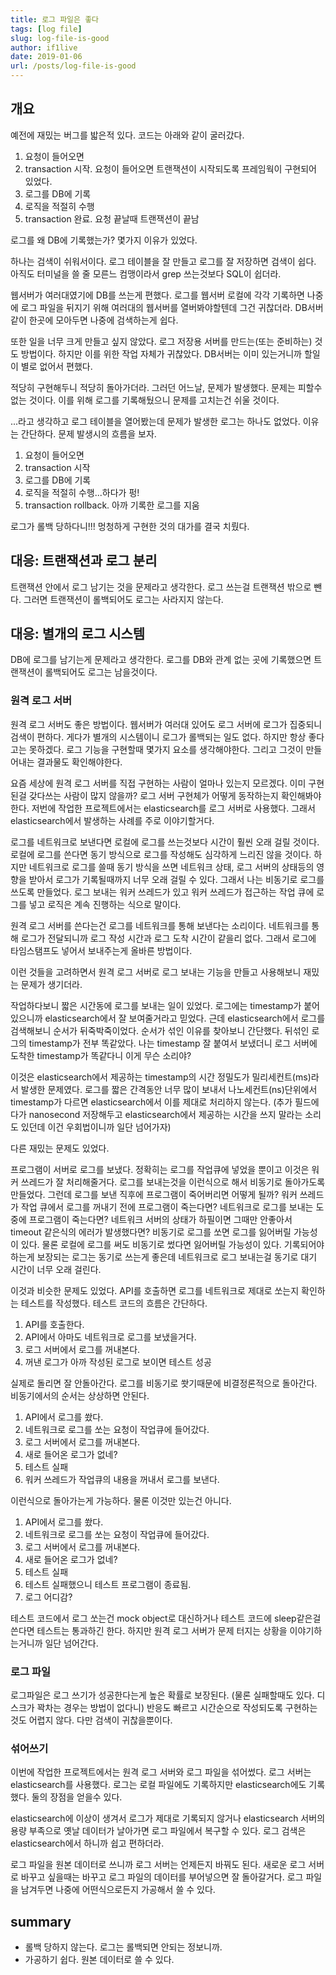 ```yaml
---
title: 로그 파일은 좋다
tags: [log file]
slug: log-file-is-good
author: if1live
date: 2019-01-06
url: /posts/log-file-is-good
---
```


## 개요

예전에 재밌는 버그를 밟은적 있다. 코드는 아래와 같이 굴러갔다.

1.  요청이 들어오면
2.  transaction 시작. 요청이 들어오면 트랜잭션이 시작되도록 프레임웍이 구현되어 있었다.
3.  로그를 DB에 기록
4.  로직을 적절히 수행
5.  transaction 완료. 요청 끝날때 트랜잭션이 끝남

로그를 왜 DB에 기록했는가? 몇가지 이유가 있었다.

하나는 검색이 쉬워서이다.
로그 테이블을 잘 만들고 로그를 잘 저장하면 검색이 쉽다.
아직도 터미널을 쓸 줄 모른느 컴맹이라서 grep 쓰는것보다 SQL이 쉽더라.

웹서버가 여러대였기에 DB를 쓰는게 편했다.
로그를 웹서버 로컬에 각각 기록하면 나중에 로그 파일을 뒤지기 위해 여러대의 웹서버를 열버봐야할텐데 그건 귀찮더라.
DB서버같이 한곳에 모아두면 나중에 검색하는게 쉽다. 

또한 일을 너무 크게 만들고 싶지 않았다.
로그 저장용 서버를 만드는(또는 준비하는) 것도 방법이다.
하지만 이를 위한 작업 자체가 귀찮았다.
DB서버는 이미 있는거니까 할일이 별로 없어서 편했다.

적당히 구현해두니 적당히 돌아가더라.
그러던 어느날, 문제가 발생했다. 
문제는 피할수 없는 것이다. 
이를 위해 로그를 기록해뒀으니 문제를 고치는건 쉬울 것이다. 

...라고 생각하고 로그 테이블을 열어봤는데 문제가 발생한 로그는 하나도 없었다.
이유는 간단하다. 문제 발생시의 흐름을 보자.


1.  요청이 들어오면
2.  transaction 시작
3.  로그를 DB에 기록
4.  로직을 적절히 수행...하다가 펑!
5.  transaction rollback. 아까 기록한 로그를 지움

로그가 롤백 당하다니!!! 멍청하게 구현한 것의 대가를 결국 치뤘다.


## 대응: 트랜잭션과 로그 분리

트랜잭션 안에서 로그 남기는 것을 문제라고 생각한다.
로그 쓰는걸 트랜잭션 밖으로 뺀다.
그러면 트랜잭션이 롤백되어도 로그는 사라지지 않는다. 


## 대응: 별개의 로그 시스템

DB에 로그를 남기는게 문제라고 생각한다.
로그를 DB와 관계 없는 곳에 기록했으면 트랜잭션이 롤백되어도 로그는 남을것이다.


### 원격 로그 서버

원격 로그 서버도 좋은 방법이다.
웹서버가 여러대 있어도 로그 서버에 로그가 집중되니 검색이 편하다.
게다가 별개의 시스템이니 로그가 롤백되는 일도 없다. 하지만 항상 좋다고는 못하겠다.
로그 기능을 구현할때 몇가지 요소를 생각해야한다. 그리고 그것이 만들어내는 결과물도 확인해야한다.

요즘 세상에 원격 로그 서버를 직접 구현하는 사람이 얼마나 있는지 모르겠다.
이미 구현된걸 갖다쓰는 사람이 많지 않을까? 로그 서버 구현체가 어떻게 동작하는지 확인해봐야한다.
저번에 작업한 프로젝트에서는 elasticsearch를 로그 서버로 사용했다.
그래서 elasticsearch에서 발생하는 사례를 주로 이야기할거다.

로그를 네트워크로 보낸다면 로컬에 로그를 쓰는것보다 시간이 훨씬 오래 걸릴 것이다.
로컬에 로그를 쓴다면 동기 방식으로 로그를 작성해도 심각하게 느리진 않을 것이다.
하지만 네트워크로 로그를 쓸때 동기 방식을 쓰면 네트워크 상태, 로그 서버의 상태등의 영향을 받아서 로그가 기록될때까지 너무 오래 걸릴 수 있다. 그래서 나는 비동기로 로그를 쓰도록 만들었다.
로그 보내는 워커 쓰레드가 있고 워커 쓰레드가 접근하는 작업 큐에 로그를 넣고 로직은 계속 진행하는 식으로 말이다.

원격 로그 서버를 쓴다는건 로그를 네트워크를 통해 보낸다는 소리이다.
네트워크를 통해 로그가 전달되니까 로그 작성 시간과 로그 도착 시간이 같을리 없다.
그래서 로그에 타임스탬프도 넣어서 보내주는게 올바른 방법이다.

이런 것들을 고려하면서 원격 로그 서버로 로그 보내는 기능을 만들고 사용해보니 재밌는 문제가 생기더라.

작업하다보니 짧은 시간동에 로그를 보내는 일이 있었다.
로그에는 timestamp가 붙어있으니까 elasticsearch에서 잘 보여줄거라고 믿었다.
근데 elasticsearch에서 로그를 검색해보니 순서가 뒤죽박죽이었다.
순서가 섞인 이유를 찾아보니 간단했다.
뒤섞인 로그의 timestamp가 전부 똑같았다.
나는 timestamp 잘 붙여서 보냈더니 로그 서버에 도착한 timestamp가 똑같다니 이게 무슨 소리야?

이것은 elasticsearch에서 제공하는 timestamp의 시간 정밀도가 밀리세컨트(ms)라서 발생한 문제였다.
로그를 짧은 간격동안 너무 많이 보내서 나노세컨트(ns)단위에서 timestamp가 다르면 elasticsearch에서 이를 제대로 처리하지 않는다.
(추가 필드에다가 nanosecond 저장해두고 elasticsearch에서 제공하는 시간을 쓰지 말라는 소리도 있던데 이건 우회법이니까 일단 넘어가자)

다른 재밌는 문제도 있었다.

프로그램이 서버로 로그를 보냈다.
정확히는 로그를 작업큐에 넣었을 뿐이고 이것은 워커 쓰레드가 잘 처리해줄거다.
로그를 보내는것을 이런식으로 해서 비동기로 돌아가도록 만들었다.
그런데 로그를 보낸 직후에 프로그램이 죽어버리면 어떻게 될까?
워커 쓰레드가 작업 큐에서 로그를 꺼내기 전에 프로그램이 죽는다면?
네트워크로 로그를 보내는 도중에 프로그램이 죽는다면?
네트워크 서버의 상태가 하필이면 그때만 안좋아서 timeout 같은식의 에러가 발생했다면?
비동기로 로그를 쏘면 로그를 잃어버릴 가능성이 있다.
물론 로컬에 로그를 써도 비동기로 썼다면 잃어버릴 가능성이 있다.
기록되어야하는게 보장되는 로그는 동기로 쓰는게 좋은데 네트워크로 로그 보내는걸 동기로 대기 시간이 너무 오래 걸린다.

이것과 비슷한 문제도 있었다.
API를 호출하면 로그를 네트워크로 제대로 쏘는지 확인하는 테스트를 작성했다.
테스트 코드의 흐름은 간단하다.

1. API를 호출한다.
2. API에서 아마도 네트워크로 로그를 보냈을거다.
3. 로그 서버에서 로그를 꺼내본다.
4. 꺼낸 로그가 아까 작성된 로그로 보이면 테스트 성공

실제로 돌리면 잘 안돌아간다.
로그를 비동기로 쐇기때문에 비결정론적으로 돌아간다.
비동기에서의 순서는 상상하면 안된다.

1. API에서 로그를 쐈다.
2. 네트워크로 로그를 쏘는 요청이 작업큐에 들어갔다.
3. 로그 서버에서 로그를 꺼내본다.
4. 새로 들어온 로그가 없네?
5. 테스트 실패
6. 워커 쓰레드가 작업큐의 내용을 꺼내서 로그를 보낸다.

이런식으로 돌아가는게 가능하다. 물론 이것만 있는건 아니다.

1. API에서 로그를 쐈다.
2. 네트워크로 로그를 쏘는 요청이 작업큐에 들어갔다.
3. 로그 서버에서 로그를 꺼내본다.
4. 새로 들어온 로그가 없네?
5. 테스트 실패
6. 테스트 실패했으니 테스트 프로그램이 종료됨.
7. 로그 어디감?

테스트 코드에서 로그 쏘는건 mock object로 대신하거나 테스트 코드에 sleep같은걸 쓴다면 테스트는 통과하긴 한다.
하지만 원격 로그 서버가 문제 터지는 상황을 이야기하는거니까 일단 넘어간다.

### 로그 파일

로그파일은 로그 쓰기가 성공한다는게 높은 확률로 보장된다.
(물론 실패할때도 있다. 디스크가 꽉차는 경우는 방법이 없다니)
반응도 빠르고 시간순으로 작성되도록 구현하는 것도 어렵지 않다.
다만 검색이 귀찮을뿐이다.


### 섞어쓰기

이번에 작업한 프로젝트에서는 원격 로그 서버와 로그 파일을 섞어썼다.
로그 서버는 elasticsearch를 사용했다. 로그는 로컬 파일에도 기록하지만 elasticsearch에도 기록했다.
둘의 장점을 얻을수 있다.

elasticsearch에 이상이 생겨서 로그가 제대로 기록되지 않거나 elasticsearch 서버의 용량 부족으로 옛날 데이터가 날아가면 로그 파일에서 복구할 수 있다. 
로그 검색은 elasticsearch에서 하니까 쉽고 편하더라.

로그 파일을 원본 데이터로 쓰니까 로그 서버는 언제든지 바꿔도 된다. 
새로운 로그 서버로 바꾸고 싶을때는 바꾸고 로그 파일의 데이터를 부어넣으면 잘 돌아갈거다.
로그 파일을 남겨두면 나중에 어떤식으로든지 가공해서 쓸 수 있다. 


## summary

*   롤백 당하지 않는다. 로그는 롤백되면 안되는 정보니까.
*   가공하기 쉽다. 원본 데이터로 쓸 수 있다.
